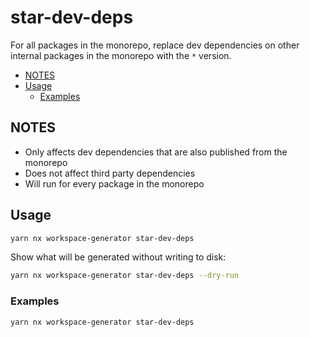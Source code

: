 # star-dev-deps

For all packages in the monorepo, replace dev dependencies on other internal packages in the monorepo with the `*`
version.

<!-- toc -->

- [NOTES](#notes)
- [Usage](#usage)
  - [Examples](#examples)

<!-- tocstop -->

## NOTES

- Only affects dev dependencies that are also published from the monorepo
- Does not affect third party dependencies
- Will run for every package in the monorepo

## Usage

```sh
yarn nx workspace-generator star-dev-deps
```

Show what will be generated without writing to disk:

```sh
yarn nx workspace-generator star-dev-deps --dry-run
```

### Examples

```sh
yarn nx workspace-generator star-dev-deps
```
